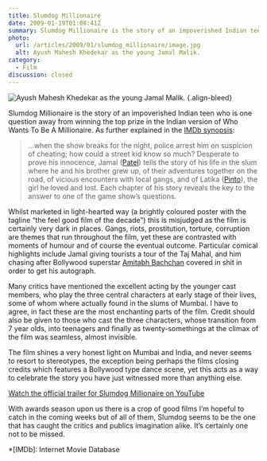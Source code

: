 ```yaml
---
title: Slumdog Millionaire
date: 2009-01-19T01:08:41Z
summary: Slumdog Millionaire is the story of an impoverished Indian teen who is one question away from winning the top prize in the Indian version of Who Wants To Be A Millionaire.
photo:
  url: /articles/2009/01/slumdog_millionaire/image.jpg
  alt: Ayush Mahesh Khedekar as the young Jamal Malik.
category:
  - Film
discussion: closed
---
```

![](image.jpg 'Ayush Mahesh Khedekar as the young Jamal Malik.')
{.align-bleed}

Slumdog Millionaire is the story of an impoverished Indian teen who is one question away from winning the top prize in the Indian version of Who Wants To Be A Millionaire. As further explained in the [IMDb synopsis][1]:

>…when the show breaks for the night, police arrest him on suspicion of cheating; how could a street kid know so much? Desperate to prove his innocence, Jamal ([Patel][2]) tells the story of his life in the slum where he and his brother grew up, of their adventures together on the road, of vicious encounters with local gangs, and of Latika ([Pinto][3]), the girl he loved and lost. Each chapter of his story reveals the key to the answer to one of the game show’s questions.

Whilst marketed in light-hearted way (a brightly coloured poster with the tagline “the feel good film of the decade”) this is misjudged as the film is certainly very dark in places. Gangs, riots, prostitution, torture, corruption are themes that run throughout the film, yet these are contrasted with moments of humour and of course the eventual outcome. Particular comical highlights include Jamal giving tourists a tour of the Taj Mahal, and him chasing after Bollywood superstar [Amitabh Bachchan][4] covered in shit in order to get his autograph.

Many critics have mentioned the excellent acting by the younger cast members, who play the three central characters at early stage of their lives, some of whom where actually found in the slums of Mumbai. I have to agree, in fact these are the most enchanting parts of the film. Credit should also be given to those who cast the three  characters, whose transition from 7 year olds, into teenagers and finally as twenty-somethings at the climax of the film was seamless, almost invisible.

The film shines a very honest light on Mumbai and India, and never seems to resort to stereotypes, the exception being perhaps the films closing credits which features a Bollywood type dance scene, yet this acts as a way to celebrate the story you have just witnessed more than anything else.

[Watch the official trailer for Slumdog Millionaire on YouTube](https://www.youtube.com/watch?v=AIzbwV7on6Q)

With awards season upon us there is a crop of good films I’m hopeful to catch in the coming weeks but of all of them, Slumdog seems to be the one that has caught the critics and publics imagination alike. It’s certainly one not to be missed.

[1]: https://www.imdb.com/title/tt1010048/synopsis/
[2]: https://www.imdb.com/name/nm2353862/
[3]: https://www.imdb.com/name/nm2951768/
[4]: https://en.wikipedia.org/wiki/Amitabh_Bachchan

*[IMDb]: Internet Movie Database
